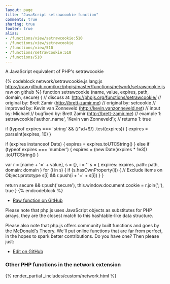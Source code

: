 ```yaml
---
layout: page
title: "JavaScript setrawcookie function"
comments: true
sharing: true
footer: true
alias:
- /functions/view/setrawcookie:510
- /functions/view/setrawcookie
- /functions/view/510
- /functions/setrawcookie:510
- /functions/510
---
```

<!-- Generated by Rakefile:build -->
A JavaScript equivalent of PHP's setrawcookie

{% codeblock network/setrawcookie.js lang:js https://raw.github.com/kvz/phpjs/master/functions/network/setrawcookie.js raw on github %}
function setrawcookie (name, value, expires, path, domain, secure) {
  //  discuss at: http://phpjs.org/functions/setrawcookie/
  // original by: Brett Zamir (http://brett-zamir.me)
  // original by: setcookie
  // improved by: Kevin van Zonneveld (http://kevin.vanzonneveld.net)
  //    input by: Michael
  // bugfixed by: Brett Zamir (http://brett-zamir.me)
  //   example 1: setrawcookie('author_name', 'Kevin van Zonneveld');
  //   returns 1: true

  if (typeof expires === 'string' && (/^\d+$/)
    .test(expires)) {
    expires = parseInt(expires, 10)
  }

  if (expires instanceof Date) {
    expires = expires.toUTCString()
  } else if (typeof expires === 'number') {
    expires = (new Date(expires * 1e3))
      .toUTCString()
  }

  var r = [name + '=' + value],
    s = {},
    i = ''
  s = {
    expires: expires,
    path: path,
    domain: domain
  }
  for (i in s) {
    if (s.hasOwnProperty(i)) {
      // Exclude items on Object.prototype
      s[i] && r.push(i + '=' + s[i])
    }
  }

  return secure && r.push('secure'), this.window.document.cookie = r.join(';'), true
}
{% endcodeblock %}

 - [Raw function on GitHub](https://github.com/kvz/phpjs/blob/master/functions/network/setrawcookie.js)

Please note that php.js uses JavaScript objects as substitutes for PHP arrays, they are 
the closest match to this hashtable-like data structure. 

Please also note that php.js offers community built functions and goes by the 
[McDonald's Theory](https://medium.com/what-i-learned-building/9216e1c9da7d). We'll put online 
functions that are far from perfect, in the hopes to spark better contributions. 
Do you have one? Then please just: 

 - [Edit on GitHub](https://github.com/kvz/phpjs/edit/master/functions/network/setrawcookie.js)


### Other PHP functions in the network extension
{% render_partial _includes/custom/network.html %}
